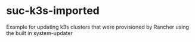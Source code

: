 # suc-k3s-imported

Example for updating k3s clusters that were provisioned by Rancher using the built in system-updater